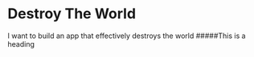 # Destroy The World
I want to build an app that effectively destroys the world
#####This is a heading
